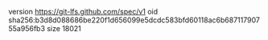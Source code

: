 version https://git-lfs.github.com/spec/v1
oid sha256:b3d8d088686be220f1d656099e5dcdc583bfd60118ac6b68711790755a956fb3
size 18021
